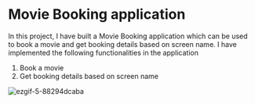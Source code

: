 # Movie Booking application

In this project, I have built a Movie Booking application which can be used to book a movie and get booking details based on screen name. I have implemented the following functionalities in the application
1. Book a movie 
2. Get booking details based on screen name

![ezgif-5-88294dcaba](https://user-images.githubusercontent.com/106817047/214659038-cf661e91-5bc2-4616-8d35-adfd0cdfca70.gif)

